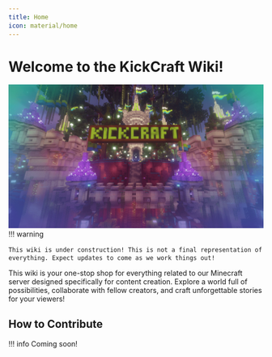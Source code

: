 ```yaml
---
title: Home
icon: material/home
---
```

# Welcome to the KickCraft Wiki!

![sus](./images/main.png)
!!! warning

    This wiki is under construction! This is not a final representation of everything. Expect updates to come as we work things out!

This wiki is your one-stop shop for everything related to our Minecraft server designed specifically for content creation. Explore a world full of possibilities, collaborate with fellow creators, and craft unforgettable stories for your viewers!

<!---
## What you'll find here

* **Server Information:** Get the lowdown on server rules, plugins, and unique features you won't find anywhere else.
* **Building Guides:** Unleash your inner architect with detailed guides for pre-built locations, custom biomes, and unique structures.
* **Lore & Backstory:** Dive into the rich lore of the server world, uncovering hidden secrets and crafting your own narratives.
* **Collaboration Corner:** Team up with other creators! Find potential collaborators, brainstorm ideas, and build something truly epic together.
* **Frequently Asked Questions:** Got a burning question? Chances are, it's answered here.
--->

## How to Contribute
!!! info
    Coming soon!
<!---
This wiki thrives on collaboration! We encourage all content creators on the server to contribute their knowledge and creativity.

* **New to editing Wikis?** No worries! We have a guide to help you get started.
* **Have an amazing build you want to share?** Create a page detailing its creation process and lore!
* **Uncovered a secret in the server world?** Document your findings to help others piece together the story.

## Ready to jump in?

* Explore the wiki using the search bar above.
* Check out the "Getting Started" page for new contributors.
* Join our server Discord to connect with other creators!


We hope you find this wiki a valuable resource. Happy crafting!
--->